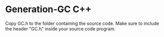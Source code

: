 # Generation-GC C++

Copy GC.h to the folder containing the source code. Make sure to include the header "GC.h" inside your source code program.
